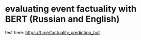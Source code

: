 # evaluating event factuality with BERT (Russian and English)
test here: https://t.me/factuality_prediction_bot
